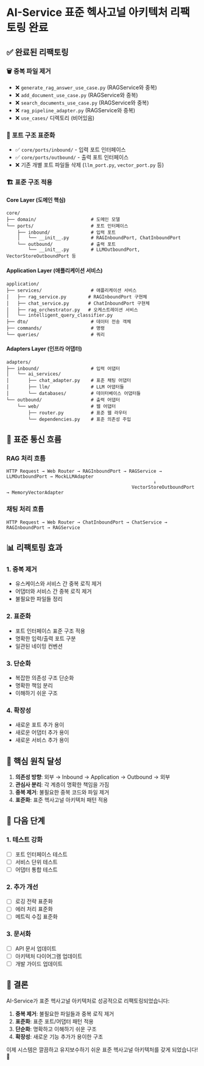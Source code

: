 # AI-Service 표준 헥사고널 아키텍처 리팩토링 완료

## ✅ 완료된 리팩토링

### 🗑️ **중복 파일 제거**
- ❌ `generate_rag_answer_use_case.py` (RAGService와 중복)
- ❌ `add_document_use_case.py` (RAGService와 중복)
- ❌ `search_documents_use_case.py` (RAGService와 중복)
- ❌ `rag_pipeline_adapter.py` (RAGService와 중복)
- ❌ `use_cases/` 디렉토리 (비어있음)

### 🔄 **포트 구조 표준화**
- ✅ `core/ports/inbound/` - 입력 포트 인터페이스
- ✅ `core/ports/outbound/` - 출력 포트 인터페이스
- ❌ 기존 개별 포트 파일들 삭제 (`llm_port.py`, `vector_port.py` 등)

### 🏗️ **표준 구조 적용**

#### **Core Layer (도메인 핵심)**
```
core/
├── domain/                    # 도메인 모델
└── ports/                     # 포트 인터페이스
    ├── inbound/               # 입력 포트
    │   └── __init__.py        # RAGInboundPort, ChatInboundPort
    └── outbound/              # 출력 포트
        └── __init__.py        # LLMOutboundPort, VectorStoreOutboundPort 등
```

#### **Application Layer (애플리케이션 서비스)**
```
application/
├── services/                  # 애플리케이션 서비스
│   ├── rag_service.py        # RAGInboundPort 구현체
│   ├── chat_service.py       # ChatInboundPort 구현체
│   ├── rag_orchestrator.py   # 오케스트레이션 서비스
│   └── intelligent_query_classifier.py
├── dto/                       # 데이터 전송 객체
├── commands/                  # 명령
└── queries/                   # 쿼리
```

#### **Adapters Layer (인프라 어댑터)**
```
adapters/
├── inbound/                   # 입력 어댑터
│   └── ai_services/
│       ├── chat_adapter.py    # 표준 채팅 어댑터
│       ├── llm/               # LLM 어댑터들
│       └── databases/         # 데이터베이스 어댑터들
└── outbound/                  # 출력 어댑터
    └── web/                   # 웹 어댑터
        ├── router.py          # 표준 웹 라우터
        └── dependencies.py    # 표준 의존성 주입
```

## 🔄 **표준 통신 흐름**

### **RAG 처리 흐름**
```
HTTP Request → Web Router → RAGInboundPort → RAGService → LLMOutboundPort → MockLLMAdapter
                                                      ↓
                                              VectorStoreOutboundPort → MemoryVectorAdapter
```

### **채팅 처리 흐름**
```
HTTP Request → Web Router → ChatInboundPort → ChatService → RAGInboundPort → RAGService
```

## 📊 **리팩토링 효과**

### **1. 중복 제거**
- 유스케이스와 서비스 간 중복 로직 제거
- 어댑터와 서비스 간 중복 로직 제거
- 불필요한 파일들 정리

### **2. 표준화**
- 포트 인터페이스 표준 구조 적용
- 명확한 입력/출력 포트 구분
- 일관된 네이밍 컨벤션

### **3. 단순화**
- 복잡한 의존성 구조 단순화
- 명확한 책임 분리
- 이해하기 쉬운 구조

### **4. 확장성**
- 새로운 포트 추가 용이
- 새로운 어댑터 추가 용이
- 새로운 서비스 추가 용이

## 🎯 **핵심 원칙 달성**

1. **의존성 방향**: 외부 → Inbound → Application → Outbound → 외부
2. **관심사 분리**: 각 계층이 명확한 책임을 가짐
3. **중복 제거**: 불필요한 중복 코드와 파일 제거
4. **표준화**: 표준 헥사고널 아키텍처 패턴 적용

## 🚀 **다음 단계**

### **1. 테스트 강화**
- [ ] 포트 인터페이스 테스트
- [ ] 서비스 단위 테스트
- [ ] 어댑터 통합 테스트

### **2. 추가 개선**
- [ ] 로깅 전략 표준화
- [ ] 에러 처리 표준화
- [ ] 메트릭 수집 표준화

### **3. 문서화**
- [ ] API 문서 업데이트
- [ ] 아키텍처 다이어그램 업데이트
- [ ] 개발 가이드 업데이트

## 🎉 **결론**

AI-Service가 표준 헥사고널 아키텍처로 성공적으로 리팩토링되었습니다:

1. **중복 제거**: 불필요한 파일들과 중복 로직 제거
2. **표준화**: 표준 포트/어댑터 패턴 적용
3. **단순화**: 명확하고 이해하기 쉬운 구조
4. **확장성**: 새로운 기능 추가가 용이한 구조

이제 시스템은 깔끔하고 유지보수하기 쉬운 표준 헥사고널 아키텍처를 갖게 되었습니다! 🚀
